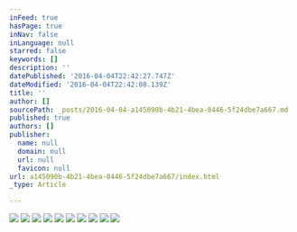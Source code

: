 ```yaml
---
inFeed: true
hasPage: true
inNav: false
inLanguage: null
starred: false
keywords: []
description: ''
datePublished: '2016-04-04T22:42:27.747Z'
dateModified: '2016-04-04T22:42:08.139Z'
title: ''
author: []
sourcePath: _posts/2016-04-04-a145090b-4b21-4bea-8446-5f24dbe7a667.md
published: true
authors: []
publisher:
  name: null
  domain: null
  url: null
  favicon: null
url: a145090b-4b21-4bea-8446-5f24dbe7a667/index.html
_type: Article

---
```

![](https://the-grid-user-content.s3-us-west-2.amazonaws.com/b920885f-a692-4b1f-ac84-146933582cbf.jpg)
![](https://the-grid-user-content.s3-us-west-2.amazonaws.com/6b092222-184f-49a4-96c5-20b327823361.jpg)
![](https://the-grid-user-content.s3-us-west-2.amazonaws.com/04956be4-4777-495d-bb75-237220c8f49c.jpg)
![](https://the-grid-user-content.s3-us-west-2.amazonaws.com/24880289-ad6a-4ebb-b8b2-e5cd3456831b.jpg)
![](https://the-grid-user-content.s3-us-west-2.amazonaws.com/b255accd-b835-4c18-ac45-e2128c2f70be.jpg)
![](https://the-grid-user-content.s3-us-west-2.amazonaws.com/59b56d75-f2ab-43c4-be09-47a35be03eef.jpg)
![](https://the-grid-user-content.s3-us-west-2.amazonaws.com/b0780851-1582-416d-9ce5-86341ecf5cf2.jpg)
![](https://the-grid-user-content.s3-us-west-2.amazonaws.com/ba5cf405-9123-4826-a424-32ced2df056d.jpg)
![](https://the-grid-user-content.s3-us-west-2.amazonaws.com/4281f967-a674-46dc-ba3d-622fa177249e.jpg)
![](https://the-grid-user-content.s3-us-west-2.amazonaws.com/7172fa39-f422-465a-b65c-dd90e461b367.jpg)